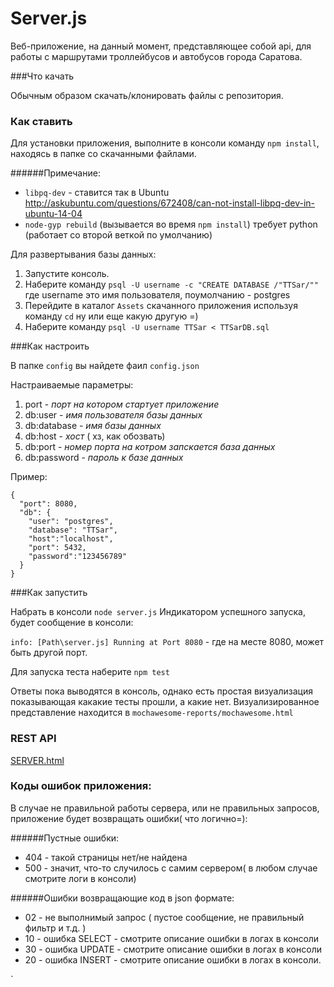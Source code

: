 # Server.js
Веб-приложение, на данный момент, представляющее собой api, для работы с маршрутами троллейбусов и автобусов города Саратова.


###Что качать

Обычным образом скачать/клонировать файлы с репозитория.

### Как ставить

Для установки приложения, выполните в консоли команду `npm install`, находясь в папке со скачанными файлами. 

######Примечание:

 * `libpq-dev` -  ставится так в Ubuntu http://askubuntu.com/questions/672408/can-not-install-libpq-dev-in-ubuntu-14-04
 * `node-gyp rebuild` (вызывается во время `npm install`) требует python (работает со второй веткой по умолчанию)
 
 
Для развертывания базы данных:
    
1. Запустите консоль.
2. Наберите команду `psql -U username -c "CREATE DATABASE /"TTSar/""` где username это имя пользователя, поумолчанию - postgres
4. Перейдите в каталог `Assets`  скачанного приложения используя команду `cd` ну или еще какую другую =)
3. Наберите команду `psql -U username TTSar < TTSarDB.sql`

    
###Как настроить

В папке `config` вы найдете фаил `config.json`

 Настраиваемые параметры:
 
  1. port - *порт на котором стартует приложение*
  2. db:user - *имя пользователя базы данных*
  3. db:database - *имя базы данных*
  4. db:host - *хост* ( хз, как обозвать)
  5. db:port - *номер порта на котром запскается база данных*
  6. db:password - *пароль к базе данных*
  
  Пример:

    {
      "port": 8080,
      "db": {
        "user": "postgres",
        "database": "TTSar",
        "host":"localhost",
        "port": 5432,
        "password":"123456789"
      }
    }


###Как запустить
 
Набрать в консоли `node server.js`
Индикатором успешного запуска, будет сообщение в консоли:
 
`info: [Path\server.js] Running at Port 8080`  - где на месте 8080, может быть другой порт.

Для запуска теста наберите `npm test`

Ответы пока выводятся в консоль, однако есть простая визуализация показывающая какакие тесты прошли, а какие нет. Визуализированное представление находится в `mochawesome-reports/mochawesome.html`

### REST API

  [SERVER.html](https://trello-attachments.s3.amazonaws.com/57f3c5c0c09f308ffeecb6aa/57f823bdcb36529411fdd73c/6b710bc9061013e86cd7d9dc31c2b02f/server.html "Ccылка на Trello, пока еще не подправленно содержание, но тестить можно.")




### Коды ошибок приложения:
 
 В случае не правильной работы сервера, или не правильных запросов, приложение будет возвращать ошибки( что логично=):
 
 ######Пустные ошибки:
 * 404 - такой страницы нет/не найдена
 * 500 - значит, что-то случилось с самим сервером( в любом случае смотрите логи в консоли)
 
 ######Ошибки возвращающие код в json формате:
 * 02 - не выполнимый запрос ( пустое сообщение, не правильный фильтр и т.д. )
 * 10 - ошибка SELECT - смотрите описание ошибки в логах в консоли
 * 30 - ошибка UPDATE - смотрите описание ошибки в логах в консоли
 * 20 - ошибка INSERT - смотрите описание ошибки в логах в консоли.

`